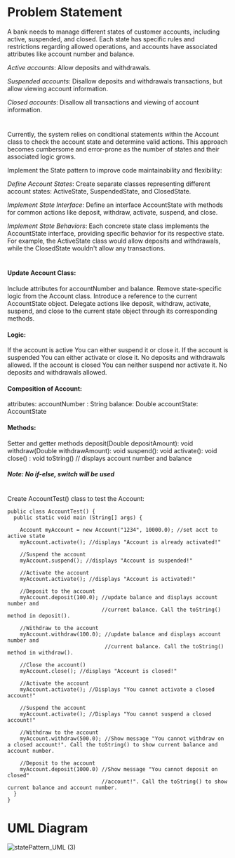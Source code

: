 # Problem Statement
A bank needs to manage different states of customer accounts, including active, suspended, and closed. Each state has specific rules and restrictions regarding allowed operations, and accounts have associated attributes like account number and balance.

*Active accounts*: Allow deposits and withdrawals.

*Suspended accounts*: Disallow deposits and withdrawals transactions, but allow viewing account information.

*Closed accounts*: Disallow all transactions and viewing of account information.
#
Currently, the system relies on conditional statements within the Account class to check the account state and determine valid actions. This approach becomes cumbersome and error-prone as the number of states and their associated logic grows.

Implement the State pattern to improve code maintainability and flexibility:

*Define Account States*: Create separate classes representing different account states: ActiveState, SuspendedState, and ClosedState.

*Implement State Interface*: Define an interface AccountState with methods for common actions like deposit, withdraw, activate, suspend, and close. 

*Implement State Behaviors*: Each concrete state class implements the AccountState interface, providing specific behavior for its respective state. For example, the ActiveState class would allow deposits and withdrawals, while the ClosedState wouldn't allow any transactions.
# 
#### Update Account Class:
Include attributes for accountNumber and balance.
Remove state-specific logic from the Account class.
Introduce a reference to the current AccountState object.
Delegate actions like deposit, withdraw, activate, suspend, and close to the current state object through its corresponding methods.

#### Logic:
If the account is active
    You can either suspend it or close it.
If the account is suspended
    You can either activate or close it.
     No deposits and withdrawals allowed.
If the account is closed
     You can neither suspend nor activate it.
      No deposits and withdrawals allowed.


#### Composition of Account:
attributes:
accountNumber : String
balance:  Double
accountState:  AccountState

#### Methods:
Setter and getter methods
deposit(Double depositAmount): void
withdraw(Double withdrawAmount): void
suspend(): void
activate(): void
close() : void
toString()   // displays account number and balance

##### Note:  No if-else, switch will be used
#
Create AccountTest() class to test the Account:
````
public class AccountTest() {
  public static void main (String[] args) {

    Account myAccount = new Account("1234", 10000.0); //set acct to active state
    myAccount.activate(); //displays "Account is already activated!"

    //Suspend the account
    myAccount.suspend(); //displays "Account is suspended!"

    //Activate the account
    myAccount.activate(); //displays "Account is activated!"

    //Deposit to the account
    myAccount.deposit(100.0); //update balance and displays account number and
                              //current balance. Call the toString() method in deposit().

    //Withdraw to the account
    myAccount.withdraw(100.0); //update balance and displays account number and
                               //current balance. Call the toString() method in withdraw().

    //Close the account()
    myAccount.close(); //displays "Account is closed!"

    //Activate the account
    myAccount.activate(); //Displays "You cannot activate a closed account!"

    //Suspend the account
    myAccount.activate(); //Displays "You cannot suspend a closed account!"

    //Withdraw to the account
    myAccount.withdraw(500.0); //Show message "You cannot withdraw on a closed account!". Call the toString() to show current balance and account number.

    //Deposit to the account
    myAccount.deposit(1000.0) //Show message "You cannot deposit on closed"
                              //account!". Call the toString() to show current balance and account number.
  }
}
````
#
# UML Diagram
![statePattern_UML (3)](https://github.com/LeikaGalvez/statePattern/assets/142652629/d3ad020d-c20a-4c78-9d38-d8e859620fc9)
